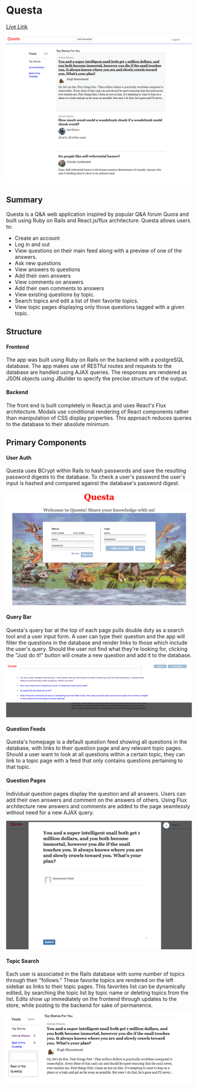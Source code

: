# Questa

[Live Link](www.questa.pro)

![home]

## Summary

Questa is a Q&A web application inspired by popular Q&A forum Quora and built using Ruby on Rails and React.js/flux architecture. Questa allows users to: 

* Create an account
* Log in and out
* View questions on their main feed along with a preview of one of the answers.
* Ask new questions
* View answers to questions
* Add their own answers
* View comments on answers
* Add their own comments to answers
* View existing questions by topic.
* Search topics and edit a list of their favorite topics.
* View topic pages displaying only those questions tagged with a given topic.

## Structure

#### Frontend

The app was built using Ruby on Rails on the backend with a postgreSQL database. The app makes use of RESTful routes and
requests to the database are handled using AJAX queries. The responses are rendered as JSON objects using JBuilder to specify
the precise structure of the output.

#### Backend

The front end is built completely in React.js and uses React's Flux architecture. Modals use conditional rendering of React
components rather than manipulation of CSS display properties. This approach reduces queries to the database to their absolute
minimum.

## Primary Components

#### User Auth
Questa uses BCrypt within Rails to hash passwords and save the resulting password digests to the database. To check a user's password
the user's input is hashed and compared against the database's password digest.

![auth]

#### Query Bar
Questa's query bar at the top of each page pulls double duty as a search tool and a user input form. A user can
type their question and the app will filter the questions in the database and render links to those which include the user's query.
Should the user not find what they're looking for, clicking the "Just do it!" button will create a new question and add it to the database.

![query]

#### Question Feeds
Questa's homepage is a default question feed showing all questions in the database, with links to their question page and any relevant topic pages.
Should a user want to look at all questions within a certain topic, they can link to a topic page with a feed that only contains
questions pertaining to that topic.

#### Question Pages
Individual question pages display the question and all answers. Users can add their own answers and comment on the answers of
others. Using Flux architecture new answers and comments are added to the page seamlessly without need for a new AJAX query.

![answerform]

#### Topic Search
Each user is associated in the Rails database with some number of topics through their "follows." These favorite topics are
rendered on the left sidebar as links to their topic pages. This favorites list can be dynamically edited, by searching
the topic list by topic name or deleting topics from the list. Edits show up immediately on the frontend through updates to 
the store, while posting to the backend for sake of permanence. 

![topicsearch]

[home]: ./app/assets/images/homepage.png
[auth]: ./app/assets/images/auth.png
[query]: ./app/assets/images/query.png
[topicsearch]: ./app/assets/images/topicsearch.png
[answerform]: ./app/assets/images/answerform.png

